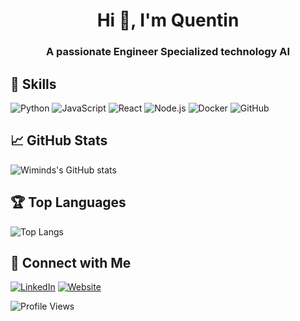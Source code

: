 <h1 align="center">Hi 👋, I'm Quentin</h1>

<h3 align="center">A passionate Engineer Specialized technology AI</h3>

## 🚀 Skills

![Python](https://img.shields.io/badge/Python-3776AB?style=for-the-badge&logo=python&logoColor=white)
![JavaScript](https://img.shields.io/badge/JavaScript-F7DF1E?style=for-the-badge&logo=javascript&logoColor=black)
![React](https://img.shields.io/badge/React-20232A?style=for-the-badge&logo=react&logoColor=61DAFB)
![Node.js](https://img.shields.io/badge/Node.js-339933?style=for-the-badge&logo=nodedotjs&logoColor=white)
![Docker](https://img.shields.io/badge/Docker-2496ED?style=for-the-badge&logo=docker&logoColor=white)
![GitHub](https://img.shields.io/badge/GitHub-181717?style=for-the-badge&logo=github&logoColor=white)

## 📈 GitHub Stats

![Wiminds's GitHub stats](https://github-readme-stats.vercel.app/api?username=qlfv&show_icons=true&theme=radical)

## 🏆 Top Languages

![Top Langs](https://github-readme-stats.vercel.app/api/top-langs/?username=qlfv&layout=compact&theme=radical)

## 🔗 Connect with Me

[![LinkedIn](https://img.shields.io/badge/LinkedIn-0077B5?style=for-the-badge&logo=linkedin&logoColor=white)](https://www.linkedin.com/in/quentinlfvr/)
[![Website](https://img.shields.io/badge/Website-4285F4?style=for-the-badge&logo=google-chrome&logoColor=white)](https://lefevre.needemand.com/)

![Profile Views](https://komarev.com/ghpvc/?username=Wiminds&style=flat-square&color=blue)

<!-- ## 📝 Recent Blog Posts

<!-- BLOG-POST-LIST:START 
- [Your most recent blog post title](https://your-blog-link.com)
- [Your most recent blog post title](https://your-blog-link.com)
<!-- - [Another blog post title](https://your-blog-link.com)
<!-- BLOG-POST-LIST:END -->

<!-- ## 📊 Weekly Development Breakdown

<!--START_SECTION:waka-->
<!--END_SECTION:waka-->
